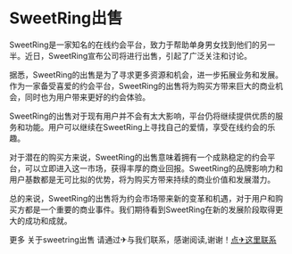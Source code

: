 # SweetRing出售

SweetRing是一家知名的在线约会平台，致力于帮助单身男女找到他们的另一半。近日，SweetRing宣布公司将进行出售，引起了广泛关注和讨论。

据悉，SweetRing的出售是为了寻求更多资源和机会，进一步拓展业务和发展。作为一家备受喜爱的约会平台，SweetRing的出售将为购买方带来巨大的商业机会，同时也为用户带来更好的约会体验。

SweetRing的出售对于现有用户并不会有太大影响，平台仍将继续提供优质的服务和功能。用户可以继续在SweetRing上寻找自己的爱情，享受在线约会的乐趣。

对于潜在的购买方来说，SweetRing的出售意味着拥有一个成熟稳定的约会平台，可以立即进入这一市场，获得丰厚的商业回报。SweetRing的品牌影响力和用户基数都是无可比拟的优势，将为购买方带来持续的商业价值和发展潜力。

总的来说，SweetRing的出售将为约会市场带来新的变革和机遇，对于用户和购买方都是一个重要的商业事件。我们期待看到SweetRing在新的发展阶段取得更大的成功和成就。

更多 关于sweetring出售 请通过✈与我们联系，感谢阅读,谢谢！[点✈这里联系](https://ads.k02.cc)